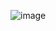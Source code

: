 
![image](https://github.com/pheromone/frontEnd-learn/blob/master/learn-css%E9%80%89%E6%8B%A9%E5%99%A8/result.png) <br/>
